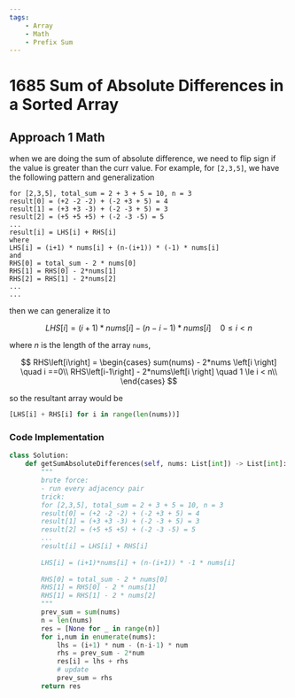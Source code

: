 ```yaml
---
tags:
    - Array
    - Math
    - Prefix Sum
---
```

# 1685 Sum of Absolute Differences in a Sorted Array

## Approach 1 Math

when we are doing the sum of absolute difference, we need to flip sign if the value is greater than the curr value. For example, for `[2,3,5]`, we have the following pattern and generalization
```
for [2,3,5], total_sum = 2 + 3 + 5 = 10, n = 3
result[0] = (+2 -2 -2) + (-2 +3 + 5) = 4     
result[1] = (+3 +3 -3) + (-2 -3 + 5) = 3
result[2] = (+5 +5 +5) + (-2 -3 -5) = 5
...
result[i] = LHS[i] + RHS[i]
where
LHS[i] = (i+1) * nums[i] + (n-(i+1)) * (-1) * nums[i]
and
RHS[0] = total_sum - 2 * nums[0]
RHS[1] = RHS[0] - 2*nums[1]
RHS[2] = RHS[1] - 2*nums[2]
...
...
```

then we can generalize it to

$$
LHS\left[i\right] = (i+1)*nums\left[i\right] - (n-i-1)*nums\left[i\right] \quad 0 \le i < n
$$

where $n$ is the length of the array `nums`, 

$$
RHS\left[i\right] = \begin{cases}
sum(nums) - 2*nums
\left[i \right] \quad i ==0\\
RHS\left[i-1\right] - 2*nums\left[i \right] \quad 1 \le i < n\\
\end{cases}
$$

so the resultant array would be
```python
[LHS[i] + RHS[i] for i in range(len(nums))]
```


### Code Implementation
```python
class Solution:
    def getSumAbsoluteDifferences(self, nums: List[int]) -> List[int]:
        """
        brute force:
        - run every adjacency pair
        trick:
        for [2,3,5], total_sum = 2 + 3 + 5 = 10, n = 3
        result[0] = (+2 -2 -2) + (-2 +3 + 5) = 4     
        result[1] = (+3 +3 -3) + (-2 -3 + 5) = 3
        result[2] = (+5 +5 +5) + (-2 -3 -5) = 5
        ...
        result[i] = LHS[i] + RHS[i]
        
        LHS[i] = (i+1)*nums[i] + (n-(i+1)) * -1 * nums[i]
        
        RHS[0] = total_sum - 2 * nums[0]
        RHS[1] = RHS[0] - 2 * nums[1]
        RHS[1] = RHS[1] - 2 * nums[2]
        """
        prev_sum = sum(nums)
        n = len(nums)
        res = [None for _ in range(n)]
        for i,num in enumerate(nums):
            lhs = (i+1) * num - (n-i-1) * num
            rhs = prev_sum - 2*num
            res[i] = lhs + rhs
            # update
            prev_sum = rhs
        return res
```